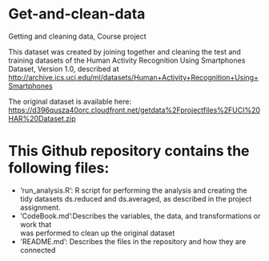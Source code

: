 # Get-and-clean-data
Getting and cleaning data, Course project

This dataset was created by joining together and cleaning the test and training datasets of the 
Human Activity Recognition Using Smartphones Dataset, Version 1.0, described at 
http://archive.ics.uci.edu/ml/datasets/Human+Activity+Recognition+Using+Smartphones

The original dataset is available here:
https://d396qusza40orc.cloudfront.net/getdata%2Fprojectfiles%2FUCI%20HAR%20Dataset.zip

This Github repository contains the following files:
====================================================
- ‘run_analysis.R’: R script for performing the analysis and creating the tidy datasets
   ds.reduced and ds.averaged, as described in the project assignment.
- ‘CodeBook.md’:Describes the variables, the data, and transformations or work that        
   was performed to clean up the original dataset  
- 'README.md’: Describes the files in the repository and how they are connected
